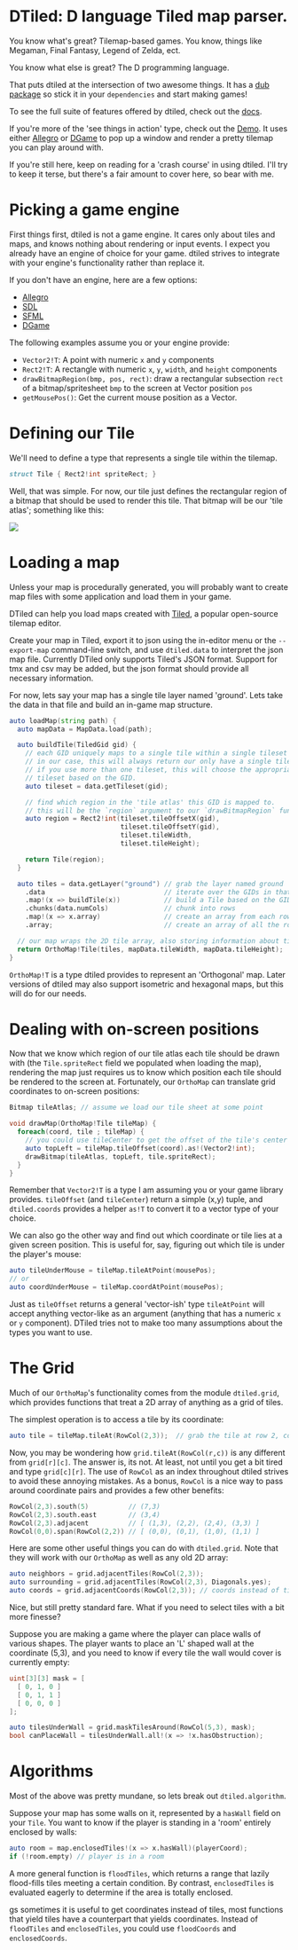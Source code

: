 DTiled: D language Tiled map parser.
===

You know what's great? Tilemap-based games. You know, things like Megaman, Final
Fantasy, Legend of Zelda, ect.

You know what else is great? The D programming language.

That puts dtiled at the intersection of two awesome things. It has a
[dub package](http://code.dlang.org/packages/dtiled)
so stick it in your `dependencies` and start making games!

To see the full suite of features offered by dtiled, check out the
[docs](http://rcorre.github.io/dtiled/dtiled.html).

If you're more of the 'see things in action' type, check out the
[Demo](https://github.com/rcorre/dtiled-example). It uses either
[Allegro](http://code.dlang.org/packages/allegro)
or
[DGame](http://code.dlang.org/packages/dgame)
to pop up a window and render a pretty tilemap you can play around with.

If you're still here, keep on reading for a 'crash course' in using dtiled.
I'll try to keep it terse, but there's a fair amount to cover here, so bear with
me.

# Picking a game engine
First things first, dtiled is not a game engine. It cares only about tiles and
maps, and knows nothing about rendering or input events. I expect you already
have an engine of choice for your game. dtiled strives to integrate with your
engine's functionality rather than replace it.

If you don't have an engine, here are a few options:
- [Allegro](http://code.dlang.org/packages/allegro)
- [SDL](http://code.dlang.org/packages/derelict-sdl2)
- [SFML](http://code.dlang.org/packages/dsfml)
- [DGame](http://code.dlang.org/packages/dgame)

The following examples assume you or your engine provide:

- `Vector2!T`: A point with numeric `x` and `y` components
- `Rect2!T`: A rectangle with numeric `x`, `y`, `width`, and `height` components
- `drawBitmapRegion(bmp, pos, rect)`: draw a rectangular subsection `rect` of a
  bitmap/spritesheet `bmp` to the screen at Vector position `pos`
- `getMousePos()`: Get the current mouse position as a Vector.

# Defining our Tile
We'll need to define a type that represents a single tile within the tilemap.

```d
struct Tile { Rect2!int spriteRect; }
```

Well, that was simple. For now, our tile just defines the rectangular region of
a bitmap that should be used to render this tile. That bitmap will be our 'tile
atlas'; something like this:

<img src="https://github.com/rcorre/dtiled-example/blob/master/content/ground.png"/>

# Loading a map
Unless your map is procedurally generated, you will probably want to create map
files with some application and load them in your game.

DTiled can help you load maps created with [Tiled](http://mapeditor.org), a
popular open-source tilemap editor.

Create your map in Tiled, export it to json using the in-editor menu or the
`--export-map` command-line switch, and use `dtiled.data` to interpret the json
map file. Currently DTiled only supports Tiled's JSON format. Support for tmx
and csv may be added, but the json format should provide all necessary
information.

For now, lets say your map has a single tile layer named 'ground'.
Lets take the data in that file and build an in-game map structure.

```d
auto loadMap(string path) {
  auto mapData = MapData.load(path);

  auto buildTile(TiledGid gid) {
    // each GID uniquely maps to a single tile within a single tileset
    // in our case, this will always return our only have a single tileset
    // if you use more than one tileset, this will choose the appropriate
    // tileset based on the GID.
    auto tileset = data.getTileset(gid);

    // find which region in the 'tile atlas' this GID is mapped to.
    // this will be the `region` argument to our `drawBitmapRegion` function
    auto region = Rect2!int(tileset.tileOffsetX(gid),
                            tileset.tileOffsetY(gid),
                            tileset.tileWidth,
                            tileset.tileHeight);

    return Tile(region);
  }

  auto tiles = data.getLayer("ground") // grab the layer named ground
    .data                              // iterate over the GIDs in that layer
    .map!(x => buildTile(x))           // build a Tile based on the GID
    .chunks(data.numCols)              // chunk into rows
    .map!(x => x.array)                // create an array from each row
    .array;                            // create an array of all the row arrays

  // our map wraps the 2D tile array, also storing information about tile size.
  return OrthoMap!Tile(tiles, mapData.tileWidth, mapData.tileHeight);
}
```

`OrthoMap!T` is a type dtiled provides to represent an 'Orthogonal' map. Later
versions of dtiled may also support isometric and hexagonal maps, but this will
do for our needs.

# Dealing with on-screen positions
Now that we know which region of our tile atlas each tile should be drawn with
(the `Tile.spriteRect` field we populated when loading the map), rendering the
map just requires us to know which position each tile should be rendered to the
screen at. Fortunately, our `OrthoMap` can translate grid coordinates to
on-screen positions:

```d
Bitmap tileAtlas; // assume we load our tile sheet at some point

void drawMap(OrthoMap!Tile tileMap) {
  foreach(coord, tile ; tileMap) {
    // you could use tileCenter to get the offset of the tile's center instead
    auto topLeft = tileMap.tileOffset(coord).as!(Vector2!int);
    drawBitmap(tileAtlas, topLeft, tile.spriteRect);
  }
}
```

Remember that `Vector2!T` is a type I am assuming you or your game library
provides. `tileOffset` (and `tileCenter`) return a simple (x,y) tuple, and
`dtiled.coords` provides a helper `as!T` to convert it to a vector type of your
choice.

We can also go the other way and find out which coordinate or tile lies at a
given screen position. This is useful for, say, figuring out which tile is under
the player's mouse:

```d
auto tileUnderMouse = tileMap.tileAtPoint(mousePos);
// or
auto coordUnderMouse = tileMap.coordAtPoint(mousePos);
```

Just as `tileOffset` returns a general 'vector-ish' type `tileAtPoint` will
accept anything vector-like as an argument (anything that has a numeric `x` or
`y` component). DTiled tries not to make too many assumptions about the types
you want to use.

# The Grid
Much of our `OrthoMap`'s functionality comes from the module `dtiled.grid`,
which provides functions that treat a 2D array of anything as a grid of tiles.

The simplest operation is to access a tile by its coordinate:

```d
auto tile = tileMap.tileAt(RowCol(2,3));  // grab the tile at row 2, column 3
```

Now, you may be wondering how `grid.tileAt(RowCol(r,c))` is any different from
`grid[r][c]`. The answer is, its not. At least, not until you get a bit tired
and type `grid[c][r]`. The use of `RowCol` as an index throughout dtiled strives
to avoid these annoying mistakes. As a bonus, `RowCol` is a nice way to pass
around coordinate pairs and provides a few other benefits:

```d
RowCol(2,3).south(5)          // (7,3)
RowCol(2,3).south.east        // (3,4)
RowCol(2,3).adjacent          // [ (1,3), (2,2), (2,4), (3,3) ]
RowCol(0,0).span(RowCol(2,2)) // [ (0,0), (0,1), (1,0), (1,1) ]
```

Here are some other useful things you can do with `dtiled.grid`. Note that they
will work with our `OrthoMap` as well as any old 2D array:

```d
auto neighbors = grid.adjacentTiles(RowCol(2,3));
auto surrounding = grid.adjacentTiles(RowCol(2,3), Diagonals.yes);
auto coords = grid.adjacentCoords(RowCol(2,3)); // coords instead of tiles
```

Nice, but still pretty standard fare. What if you need to select tiles with a
bit more finesse?

Suppose you are making a game where the player can place walls of various
shapes. The player wants to place an 'L' shaped wall at the coordinate (5,3),
and you need to know if every tile the wall would cover is currently empty:

```d
uint[3][3] mask = [
  [ 0, 1, 0 ]
  [ 0, 1, 1 ]
  [ 0, 0, 0 ]
];

auto tilesUnderWall = grid.maskTilesAround(RowCol(5,3), mask);
bool canPlaceWall = tilesUnderWall.all!(x => !x.hasObstruction);
```

# Algorithms
Most of the above was pretty mundane, so lets break out `dtiled.algorithm`.

Suppose your map has some walls on it, represented by a `hasWall` field on your
`Tile`. You want to know if the player is standing in a 'room' entirely enclosed
by walls:

```d
auto room = map.enclosedTiles!(x => x.hasWall)(playerCoord);
if (!room.empty) // player is in a room
```

A more general function is `floodTiles`, which returns a range that lazily
flood-fills tiles meeting a certain condition. By contrast, `enclosedTiles` is
evaluated eagerly to determine if the area is totally enclosed.

gs sometimes it is useful to get coordinates instead of tiles, most functions
that yield tiles have a counterpart that yields coordinates. Instead of
`floodTiles` and `enclosedTiles`, you could use `floodCoords` and
`enclosedCoords`.
